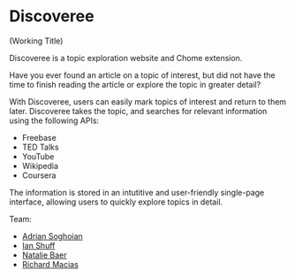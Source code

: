 Discoveree
==========
(Working Title)

Discoveree is a topic exploration website and Chome extension.

Have you ever found an article on a topic of interest, but did not have the time to finish reading the article or explore the topic in greater detail?

With Discoveree, users can easily mark topics of interest and return to them later.  Discoveree takes the topic, and searches for relevant information using the following APIs:

* Freebase
* TED Talks
* YouTube
* Wikipedia
* Coursera

The information is stored in an intutitive and user-friendly single-page interface, allowing users to quickly explore topics in detail.

Team:

* [Adrian Soghoian](https://github.com/adriansoghoian)
* [Ian Shuff](https://github.com/Shuffguy)
* [Natalie Baer](https://github.com/Nztzlie)
* [Richard Macias](https://github.com/RJNY)

